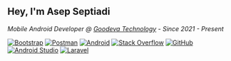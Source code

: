 ## Hey, I'm Asep Septiadi

_Mobile Android Developer @ <a href="https://goodeva.co.id/">Goodeva Technology</a> - Since 2021 - Present_

<a href="#"><img alt="Bootstrap" src="https://img.shields.io/badge/Bootstrap-7952B3.svg?logo=bootstrap&logoColor=white"></a> <a href="#"><img alt="Postman" src="https://img.shields.io/badge/Postman-FF6C37?logo=postman&logoColor=white"></a> <a href="#"><img alt="Android" src="https://img.shields.io/badge/Android-3DDC84?logo=android&logoColor=white"></a> <a href="#"><img alt="Stack Overflow" src="https://img.shields.io/badge/-Stack%20Overflow-989ca3?logo=stack-overflow&logoColor=white"></a> <a href="#"><img alt="GitHub" src="https://img.shields.io/badge/GitHub-8034A9.svg?logo=github&logoColor=white"></a> <a href="#"><img alt="Android Studio" src="https://img.shields.io/badge/Android%20Studio-008678.svg?logo=android-studio&logoColor=white"></a> <a href="#"><img alt="Laravel" src="https://img.shields.io/badge/Laravel-ff0000.svg?logo=laravel&logoColor=white"></a>

